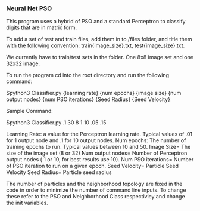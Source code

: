 ### Neural Net PSO ###

This program uses a hybrid of PSO and a standard Perceptron to classify digits that are in matrix form.

To add a set of test and train files, add them in to /files folder, and title them with the following convention:
train{image_size}.txt, test{image_size}.txt.

We currently have to train/test sets in the folder. One 8x8 image set and one 32x32 image. 

To run the program cd into the root directory and run the following command:

$python3 Classifier.py {learning rate} {num epochs} {image size} {num output nodes} {num PSO iterations} {Seed Radius} {Seed Velocity}

Sample Command:

$python3 Classifier.py .1 30 8 1 10 .05 .15

Learning Rate: a value for the Perceptron learning rate. Typical values of .01 for 1 output node and .1 for 10 output nodes.
Num epochs: The number of training epochs to run. Typical values between 10 and 50.
Image Size= The size of the image set (8 or 32)
Num output nodes= Number of Perceptron output nodes ( 1 or 10, for best results use 10).
Num PSO iterations= Number of PSO iteration to run on a given epoch.
Seed Velocity= Particle Seed Velocity
Seed Radius= Particle seed radius

The number of particles and the neighborhood topology are fixed in the code in order to minimize the number of command line inputs. To change these 
refer to the PSO and Neighborhood Class respectivley and change the init variables. 
